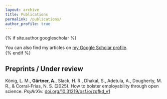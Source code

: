 ```yaml
---
layout: archive
title: Publications
permalink: /publications/
author_profile: true
---
```


{% if site.author.googlescholar %}
  <div class="wordwrap">You can also find my articles on <a href="{{site.author.googlescholar}}">my Google Scholar profile</a>.</div>
{% endif %}

## Preprints / Under review

König, L. M., **Gärtner, A.**, Slack, H. R., Dhakal, S., Adetula, A., Dougherty, M. R., & Corral-Frías, N. S. (2025). How to bolster employability through open science. _PsyArXiv._ [doi.org/10.31219/osf.io/zgfkd_v1](doi.org/10.31219/osf.io/zgfkd_v1)